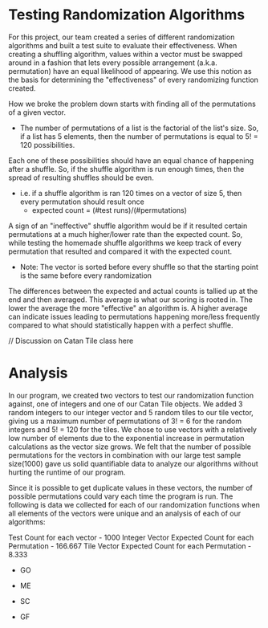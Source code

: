 # Testing Randomization Algorithms

For this project, our team created a series of different randomization algorithms and built a test suite to evaluate their effectiveness. When creating a shuffling algorithm, values within a vector must be swapped around in a fashion that lets every possible
arrangement (a.k.a. permutation) have an equal likelihood of appearing. We use this notion as the basis for determining 
the "effectiveness" of every randomizing function created. 

How we broke the problem down starts with finding all of the 
permutations of a given vector. 
- The number of permutations of a list is the factorial of the list's size. So, if a list 
  has 5 elements, then the number of permutations is equal to 5! = 120 possibilities. 

Each one of these possibilities should have an equal chance of happening after a shuffle. So, if the shuffle algorithm 
is run enough times, then the spread of resulting shuffles should be even.
- i.e. if a shuffle algorithm is ran 120 times on a vector of size 5, then every permutation should result once
    - expected count = (#test runs)/(#permutations)

A sign of an "ineffective" shuffle algorithm would be if it resulted certain permutations at a much higher/lower rate 
than the expected count. So, while testing the homemade shuffle algorithms we keep track of every permutation that 
resulted and compared it with the expected count. 
- Note: The vector is sorted before every shuffle so that the starting point is the same before every randomization

The differences between the expected and actual counts is tallied up at the end and then averaged. This average is what 
our scoring is rooted in. The lower the average the more "effective" an algorithm is. A higher average can indicate 
issues leading to permutations happening more/less frequently compared to what should statistically happen with a 
perfect shuffle.

// Discussion on Catan Tile class here

# Analysis

In our program, we created two vectors to test our randomization function against, one of integers and one of our Catan Tile objects. We added 3 random integers to our integer vector and 5 random tiles to our tile vector, giving us a maximum number of permutations of 3! = 6 for the random integers and 5! = 120 for the tiles. We chose to use vectors with a relatively low number of elements due to the exponential increase in permutation calculations as the vector size grows. We felt that the number of possible permutations for the vectors in combination with our large test sample size(1000) gave us solid quantifiable data to analyze our algorithms without hurting the runtime of our program.

Since it is possible to get duplicate values in these vectors, the number of possible permutations could vary each time the program is run. The following is data we collected for each of our randomization functions when all elements of the vectors were unique and an analysis of each of our algorithms:

Test Count for each vector - 1000
Integer Vector Expected Count for each Permutation - 166.667
Tile Vector Expected Count for each Permutation - 8.333

- GO


- ME


- SC


- GF
